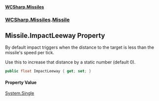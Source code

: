 #### [WCSharp\.Missiles](README.md 'README')
### [WCSharp\.Missiles](WCSharp.Missiles.md 'WCSharp\.Missiles').[Missile](WCSharp.Missiles.Missile.md 'WCSharp\.Missiles\.Missile')

## Missile\.ImpactLeeway Property

By default impact triggers when the distance to the target is less than the missile's speed per tick\.

Use this to increase that distance by a static number (default 0).

```csharp
public float ImpactLeeway { get; set; }
```

#### Property Value
[System\.Single](https://learn.microsoft.com/en-us/dotnet/api/system.single 'System\.Single')